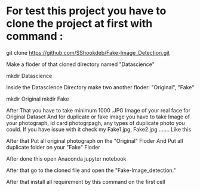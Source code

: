 # For test this project you have to clone the project at first with command :
git clone https://github.com/SShookdeb/Fake-Image_Detection.git

Make a floder of that cloned directory named "Datascience"

mkdir Datascience

Inside the Datascience Directory make two another floder:
"Original", "Fake"

mkdir Original
mkdir Fake

After That you have to take minimum 1000 .JPG Image of your real face for Original Dataset
And for duplicate or fake image you have to take Image of your photograph, Id card photogrpagh, any types of duplicate photo you could. If you have issue with it check my Fake1.jpg, Fake2.jpg ....... Like this 

After that Put all original photograph on the "Original" Floder
And Put all duplicate folder on your "Fake" Floder

After done this open Anaconda jupyter notebook

After that go to the cloned file and open the "Fake-Image_detection."

After that install all requirement by this command on the first cell 



